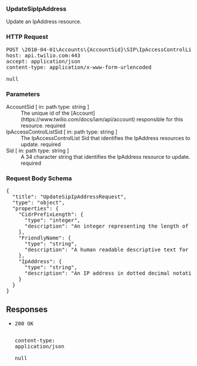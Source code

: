 <!DOCTYPE html><html><head><title></title><link rel="stylesheet" href="./OpenApi.css"/><meta charset="utf-8"/><meta name="viewport" content="width=device-width, initial-scale=1"/></head><body><article><section class="requestOverview"><h1 class="request-summary">UpdateSipIpAddress</h1><p class="request-description">Update an IpAddress resource.</p></section><section class="http"><h3>HTTP Request</h3><pre class="http-example"><span class="request-line">POST</span> <span class="http-target">\2010-04-01\Accounts\{AccountSid}\SIP\IpAccessControlLists\{IpAccessControlListSid}\IpAddresses\{Sid}.json</span> <span class="http-version">HTTP/1.1</span>&#xA;<span class="header-line">host</span>: <span class="header-value">api.twilio.com:443</span>&#xA;<span class="header-line">accept</span>: <span class="header-value">application/json</span>&#xA;<span class="header-line">content-type</span>: <span class="header-value">application/x-www-form-urlencoded</span>&#xA;&#xA;null</pre></section><dl class="parameters"><h3>Parameters</h3><dt class="parameter"><span class="parameter-name">AccountSid</span> [ in: <span class="parameter-location">path</span> type: <span class="parameter-type">string</span> ]</dt><dd class="parameter"><span class="parameter-description">The unique id of the [Account](https://www.twilio.com/docs/iam/api/account) responsible for this resource.</span> <span class="parameter-required">required</span></dd><dt class="parameter"><span class="parameter-name">IpAccessControlListSid</span> [ in: <span class="parameter-location">path</span> type: <span class="parameter-type">string</span> ]</dt><dd class="parameter"><span class="parameter-description">The IpAccessControlList Sid that identifies the IpAddress resources to update.</span> <span class="parameter-required">required</span></dd><dt class="parameter"><span class="parameter-name">Sid</span> [ in: <span class="parameter-location">path</span> type: <span class="parameter-type">string</span> ]</dt><dd class="parameter"><span class="parameter-description">A 34 character string that identifies the IpAddress resource to update.</span> <span class="parameter-required">required</span></dd></dl><section class="requestContent"><h3>Request Body Schema</h3><pre class="schema">{&#xA;  &quot;title&quot;: &quot;UpdateSipIpAddressRequest&quot;,&#xA;  &quot;type&quot;: &quot;object&quot;,&#xA;  &quot;properties&quot;: {&#xA;    &quot;CidrPrefixLength&quot;: {&#xA;      &quot;type&quot;: &quot;integer&quot;,&#xA;      &quot;description&quot;: &quot;An integer representing the length of the CIDR prefix to use with this IP address when accepting traffic. By default the entire IP address is used.&quot;&#xA;    },&#xA;    &quot;FriendlyName&quot;: {&#xA;      &quot;type&quot;: &quot;string&quot;,&#xA;      &quot;description&quot;: &quot;A human readable descriptive text for this resource, up to 255 characters long.&quot;&#xA;    },&#xA;    &quot;IpAddress&quot;: {&#xA;      &quot;type&quot;: &quot;string&quot;,&#xA;      &quot;description&quot;: &quot;An IP address in dotted decimal notation from which you want to accept traffic. Any SIP requests from this IP address will be allowed by Twilio. IPv4 only supported today.&quot;&#xA;    }&#xA;  }&#xA;}</pre></section><section class="responses"><h2>Responses</h2><ul class="responses"><li class="response"><pre class="http-example"><span class="status-line">200</span> <span class="status-description">OK</span>
<span class="header-line">content-type</span>: <span class="header-value">application/json</span>&#xA;&#xA;null</pre></li></ul></section></article></body></html>